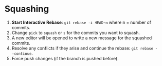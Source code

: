 # Squashing
1. **Start Interactive Rebase**: `git rebase -i HEAD~n` where n = number of commits.
2. Change `pick` to `squash` or `s` for the commits you want to squash.
3. A new editor will be opened to write a new message for the squashed commits.
4. Resolve any conflicts if they arise and continue the rebase: `git rebase --continue`.
5. Force push changes (if the branch is pushed before).
